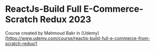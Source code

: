 # ReactJs-Build Full E-Commerce-Scratch Redux 2023

Course created by Mahmoud Bakr in (Udemy)[https://www.udemy.com/course/reactjs-build-full-e-commerce-from-scratch-redux/]
